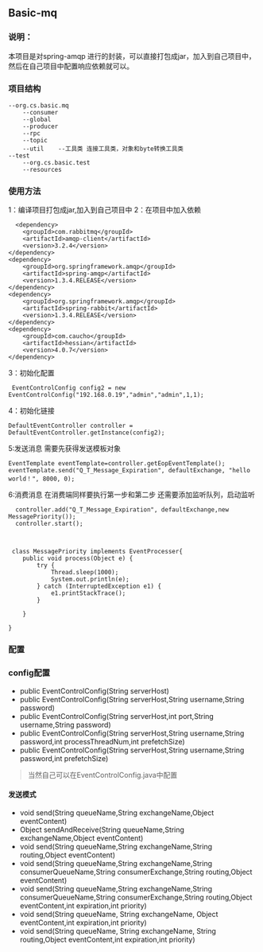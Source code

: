 ## Basic-mq 
### 说明：
本项目是对spring-amqp 进行的封装，可以直接打包成jar，加入到自己项目中，然后在自己项目中配置响应依赖就可以。


### 项目结构



    --org.cs.basic.mq
		--consumer
		--global
		--producer
		--rpc
		--topic
		--util    --工具类 连接工具类，对象和byte转换工具类
	--test
		--org.cs.basic.test
		--resources
		



### 使用方法
1：编译项目打包成jar,加入到自己项目中
2：在项目中加入依赖


      <dependency>  
        <groupId>com.rabbitmq</groupId>  
        <artifactId>amqp-client</artifactId>  
        <version>3.2.4</version>  
    </dependency>  
    <dependency>  
        <groupId>org.springframework.amqp</groupId>  
        <artifactId>spring-amqp</artifactId>  
        <version>1.3.4.RELEASE</version>  
    </dependency>  
    <dependency>  
        <groupId>org.springframework.amqp</groupId>  
        <artifactId>spring-rabbit</artifactId>  
        <version>1.3.4.RELEASE</version>  
    </dependency>  
    <dependency>  
        <groupId>com.caucho</groupId>  
        <artifactId>hessian</artifactId>  
        <version>4.0.7</version>  
    </dependency>  



3：初始化配置

     EventControlConfig config2 = new EventControlConfig("192.168.0.19","admin","admin",1,1);

4：初始化链接

    DefaultEventController controller = DefaultEventController.getInstance(config2);  
    
    
5:发送消息
需要先获得发送模板对象

    EventTemplate eventTemplate=controller.getEopEventTemplate();
    eventTemplate.send("Q_T_Message_Expiration", defaultExchange, "hello world！", 8000, 0);

    
6:消费消息
在消费端同样要执行第一步和第二步
还需要添加监听队列，启动监听

      controller.add("Q_T_Message_Expiration", defaultExchange,new MessagePriority());      
      controller.start();



     class MessagePriority implements EventProcesser{
		public void process(Object e) {
			try {
				Thread.sleep(1000);
				System.out.println(e);
			} catch (InterruptedException e1) {
				e1.printStackTrace();
			}
			
		}
		
    } 


### 配置
### config配置
- public EventControlConfig(String serverHost)
-  public EventControlConfig(String serverHost,String username,String password)
-   public EventControlConfig(String serverHost,int port,String username,String password)
-  public EventControlConfig(String serverHost,String username,String password,int processThreadNum,int prefetchSize)
-   public EventControlConfig(String serverHost,String username,String password,int prefetchSize)

> 当然自己可以在EventControlConfig.java中配置


####  发送模式

- void send(String queueName,String exchangeName,Object eventContent)
-  Object sendAndReceive(String queueName,String exchangeName,Object eventContent)
-  void send(String queueName,String exchangeName,String routing,Object eventContent)
-  void send(String queueName,String exchangeName,String consumerQueueName,String consumerExchange,String routing,Object eventContent)
-   void send(String queueName,String exchangeName,String consumerQueueName,String consumerExchange,String routing,Object eventContent,int expiration,int priority)
-   void send(String queueName, String exchangeName, Object eventContent,int expiration,int priority) 
-  void send(String queueName, String exchangeName, String routing,Object eventContent,int expiration,int priority) 



